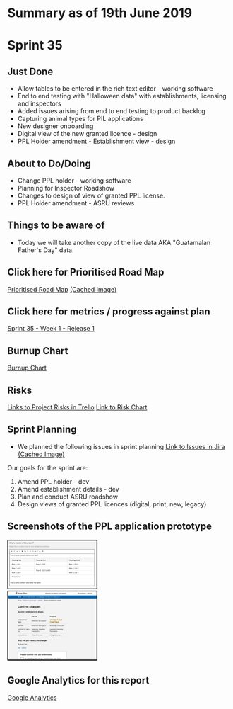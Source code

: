 # Summary as of 19th June 2019 

# Sprint 35

## Just Done
* Allow tables to be entered in the rich text editor - working software
* End to end testing with "Halloween data" with  establishments, licensing and inspectors
* Added issues arising from end to end testing to product backlog
* Capturing animal types for PIL applications
* New designer onboarding
* Digital view of the new granted licence - design
* PPL Holder amendment - Establishment view - design


## About to Do/Doing
* Change PPL holder - working software
* Planning for Inspector Roadshow
* Changes to design of view of granted PPL license.
* PPL Holder amendment - ASRU reviews

## Things to be aware of
* Today we will take another copy of the live data AKA "Guatamalan Father's Day" data.

## Click here for Prioritised Road Map
[Prioritised Road Map](https://trello.com/b/p7x9hbPV/prioritised-roadmap)    [\(Cached Image\)](graphs/ASLRoadMap19062019.jpg)

## Click here for metrics / progress against plan
[Sprint 35 - Week 1 - Release 1](graphs/progress19062019.png)

## Burnup Chart

[Burnup Chart](burnup19062019.md)

## Risks
[Links to Project Risks in Trello](https://trello.com/b/VuFuCL7t/risk-register-and-kpis-asl-delivery) 
[Link to Risk Chart](graphs/risk19062019.png)

## Sprint Planning
* We planned the following issues in sprint planning 
[Link to Issues in Jira](https://jira.digital.homeoffice.gov.uk/secure/RapidBoard.jspa?rapidView=261)    [\(Cached Image\)](graphs/sprint19062019.png)

Our goals for the sprint are:
1. Amend PPL holder - dev 
2. Amend establishment details - dev 
3. Plan and conduct ASRU roadshow 
4. Design views of granted PPL licences (digital, print, new, legacy) 

## Screenshots of the PPL application prototype
<a href="graphs/proto1_19062019.png"><img src="graphs/proto1_19062019.png" alt="HTML5 Icon" width="200" style="border:2px solid black"></a>
<br>
<a href="graphs/proto2_19062019.png"><img src="graphs/proto2_19062019.png" alt="HTML5 Icon" width="200" style="border:2px solid black"></a>
<br>

## Google Analytics for this report
[Google Analytics](graphs/GA19062019.jpg)

